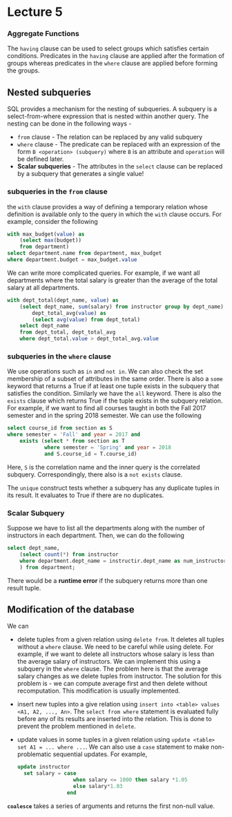 # Lecture 5

### Aggregate Functions

The `having` clause can be used to select groups which satisfies certain conditions. Predicates in the `having` clause are applied after the formation of groups whereas predicates in the `where` clause are applied before forming the groups.

## Nested subqueries

SQL provides a mechanism for the nesting of subqueries. A subquery is a select-from-where expression that is nested within another query. The nesting can be done in the following ways -

- `from` clause - The relation can be replaced by any valid subquery
- `where` clause - The predicate can be replaced with an expression of the form `B <operation> (subquery)` where `B` is an attribute and `operation` will be defined later.
- **Scalar subqueries** - The attributes in the `select` clause can be replaced by a subquery that generates a single value!

### subqueries in the `from` clause

the `with` clause provides a way of defining a temporary relation whose definition is available only to the query in which the `with` clause occurs. For example, consider the following

```sql
with max_budget(value) as 
	(select max(budget))
	from department)
select department.name from department, max_budget
where department.budget = max_budget.value
```

We can write more complicated queries. For example, if we want all departments where the total salary is greater than the average of the total salary at all departments.

```sql
with dept_total(dept_name, value) as
	(select dept_name, sum(salary) from instructor group by dept_name)
		dept_total_avg(value) as
		(select avg(value) from dept_total)
    select dept_name
    from dept_total, dept_total_avg
    where dept_total.value > dept_total_avg.value
```

### subqueries in the `where` clause

We use operations such as `in` and `not in`. We can also check the set membership of a subset of attributes in the same order. There is also a `some` keyword that returns a True if at least one tuple exists in the subquery that satisfies the condition. Similarly we have the `all` keyword. There is also the `exists` clause which returns True if the tuple exists in the subquery relation. For example, if we want to find all courses taught in both the Fall 2017 semester and in the spring 2018 semester. We can use the following

```sql
select course_id from section as S
where semester = 'Fall' and year = 2017 and
	exists (select * from section as T
			where semester = 'Spring' and year = 2018
			and S.course_id = T.course_id)
```

Here, `S` is the correlation name and the inner query is the correlated subquery. Correspondingly, there also is a `not exists` clause.

The `unique` construct tests whether a subquery has any duplicate tuples in its result. It evaluates to True if there are no duplicates.

### Scalar Subquery

Suppose we have to list all the departments along with the number of instructors in each department. Then, we can do the following

```sql
select dept_name, 
	(select count(*) from instructor
	where department.dept_name = instructir.dept_name as num_instructors
	) from department;
```

There would be a **runtime error** if the subquery returns more than one result tuple.

## Modification of the database

We can

- delete tuples from a given relation using `delete from`. It deletes all tuples without a `where` clause. We need to be careful while using delete. For example, if we want to delete all instructors whose salary is less than the average salary of instructors. We can implement this using a subquery in the `where` clause. The problem here is that the average salary changes as we delete tuples from instructor. The solution for this problem is - we can compute average first and then delete without recomputation. This modification is usually implemented.

- insert new tuples into a give relation using `insert into <table> values <A1, A2, ..., An>`. The `select from where` statement is evaluated fully before any of its results are inserted into the relation. This is done to prevent the problem mentioned in `delete`.

- update values in some tuples in a given relation using `update <table> set A1 = ... where ...`. We can also use a `case` statement to make non-problematic sequential updates. For example,

  ```sql
  update instructor
  	set salary = case
  					when salary <= 1000 then salary *1.05
  					else salary*1.03
                  end
  ```

**`coalesce`** takes a series of arguments and returns the first non-null value.